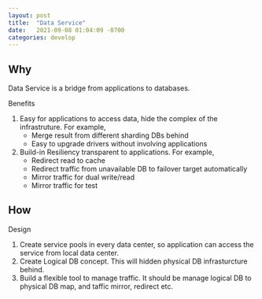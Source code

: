 ```yaml
---
layout: post
title:  "Data Service"
date:   2021-09-08 01:04:09 -0700
categories: develop
---
```

## Why
Data Service is a bridge from applications to databases. 

Benefits
1. Easy for applications to access data, hide the complex of the infrastruture. For example, 
   - Merge result from different sharding DBs behind
   - Easy to upgrade drivers without involving applications
2. Build-in Resiliency transparent to applications. For example,
   - Redirect read to cache
   - Redirect traffic from unavailable DB to failover target automatically
   - Mirror traffic for dual write/read
   - Mirror traffic for test


## How
Design
1. Create service pools in every data center, so application can access the service from local data center.
2. Create Logical DB concept. This will hidden physical DB infrasturcture behind. 
3. Build a flexible tool to manage traffic. It should be manage logical DB to physical DB map, and taffic mirror, redirect etc.


